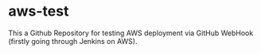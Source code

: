 # aws-test
This a Github Repository for testing AWS deployment via GitHub WebHook (firstly going through Jenkins on AWS).
